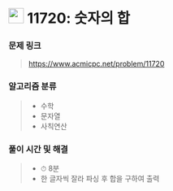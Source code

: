 # <img src="https://static.solved.ac/tier_small/4.svg" width=30> 11720: 숫자의 합

### 문제 링크
> https://www.acmicpc.net/problem/11720

### 알고리즘 분류
>- 수학
>- 문자열
>- 사칙연산


### 풀이 시간 및 해결
>- ⏱ 8분
>- 한 글자씩 잘라 파싱 후 합을 구하여 출력